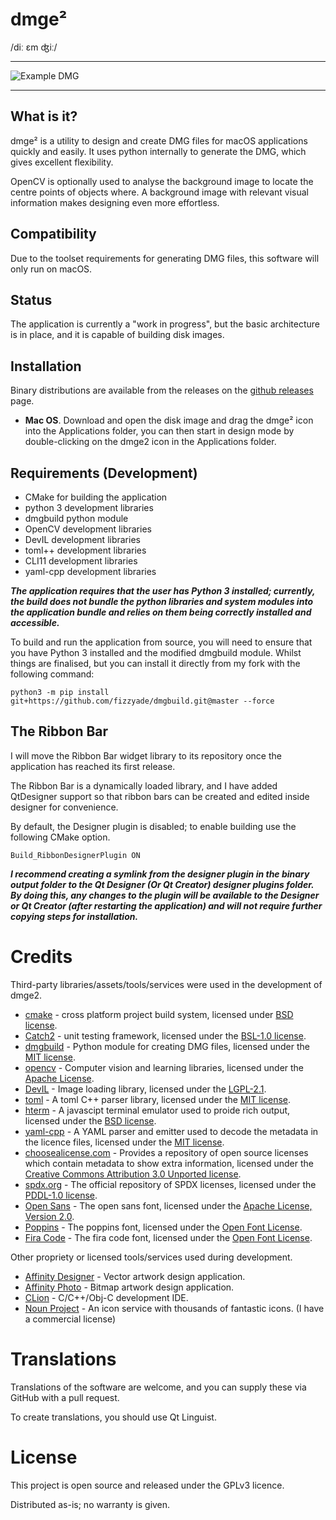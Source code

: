 # dmge²

/diː ɛm ʤiː/

---

![Example DMG](https://bit.ly/33i5lKE)

___

## What is it?

dmge² is a utility to design and create DMG files for macOS applications quickly and easily.  It uses python internally to generate the DMG, which gives excellent flexibility.

OpenCV is optionally used to analyse the background image to locate the centre points of objects where.   A background image with relevant visual information makes designing even more effortless.

## Compatibility

Due to the toolset requirements for generating DMG files, this software will only run on macOS.

## Status

The application is currently a "work in progress", but the basic architecture is in place, and it is capable of building disk images.

## Installation

Binary distributions are available from the releases on the [github releases](https://github.com/fizzyade/dmgee/releases) page.

- **Mac OS**.  Download and open the disk image and drag the dmge² icon into the Applications folder, you can then start in design mode by double-clicking on the dmge2 icon in the Applications folder.

## Requirements (Development)

- CMake for building the application
- python 3 development libraries
- dmgbuild python module
- OpenCV development libraries
- DevIL development libraries
- toml++ development libraries
- CLI11 development libraries
- yaml-cpp development libraries

***The application requires that the user has Python 3 installed; currently, the build does not bundle the python libraries and system modules into the application bundle and relies on them being correctly installed and accessible.***

To build and run the application from source, you will need to ensure that you have Python 3 installed and the modified dmgbuild module.  Whilst things are finalised, but you can install it directly from my fork with the following command:

```shell script
python3 -m pip install git+https://github.com/fizzyade/dmgbuild.git@master --force
```

## The Ribbon Bar

I will move the Ribbon Bar widget library to its repository once the application has reached its first release.  

The Ribbon Bar is a dynamically loaded library, and I have added QtDesigner support so that ribbon bars can be created and edited inside designer for convenience.

By default, the Designer plugin is disabled; to enable building use the following CMake option.

```
Build_RibbonDesignerPlugin ON
```

***I recommend creating a symlink from the designer plugin in the binary output folder to the Qt Designer (Or Qt Creator) designer plugins folder.  By doing this, any changes to the plugin will be available to the Designer or Qt Creator (after restarting the application) and will not require further copying steps for installation.***

# Credits

Third-party libraries/assets/tools/services were used in the development of dmge2.

- [cmake](https://www.cmake.org) - cross platform project build system, licensed under [BSD license](https://gitlab.kitware.com/cmake/cmake/raw/master/Copyright.txt).
- [Catch2](https://github.com/catchorg/Catch2) - unit testing framework, licensed under the [BSL-1.0 license](https://github.com/catchorg/Catch2/blob/master/LICENSE.txt).
- [dmgbuild](https://pypi.org/project/dmgbuild/) - Python module for creating DMG files, licensed under the [MIT license](https://github.com/al45tair/dmgbuild/blob/master/LICENSE).
- [opencv](https://opencv.org) - Computer vision and learning libraries, licensed under the [Apache License](https://github.com/opencv/opencv/blob/master/LICENSE).
- [DevIL](http://openil.sourceforge.net) - Image loading library, licensed under the [LGPL-2.1](http://openil.sourceforge.net/license.php).
- [toml](https://github.com/marzer/tomlplusplus) - A toml C++ parser library, licensed under the [MIT license](https://github.com/marzer/tomlplusplus/blob/master/LICENSE).
- [hterm](https://chromium.googlesource.com/apps/libapps/+/master/hterm/) - A javascipt terminal emulator used to proide rich output, licensed under the [BSD license](https://chromium.googlesource.com/apps/libapps/+/HEAD/hterm/LICENSE).
- [yaml-cpp](https://github.com/jbeder/yaml-cpp) - A YAML parser and emitter used to decode the metadata in the licence files, licensed under the [MIT license](https://raw.githubusercontent.com/jbeder/yaml-cpp/master/LICENSE).
- [choosealicense.com](https://github.com/github/choosealicense.com) - Provides a repository of open source licenses which contain metadata to show extra information, licensed under the [Creative Commons Attribution 3.0 Unported license](https://creativecommons.org/licenses/by/3.0/).
- [spdx.org](https://spdx.org) - The official repository of SPDX licenses, licensed under the [PDDL-1.0 license](https://opendatacommons.org/licenses/pddl/1-0/).
- [Open Sans](https://fonts.google.com/specimen/Open+Sans) - The open sans font, licensed under the [Apache License, Version 2.0](http://www.apache.org/licenses/LICENSE-2.0).
- [Poppins](https://fonts.google.com/specimen/Poppins) - The poppins font, licensed under the [Open Font License](https://scripts.sil.org/cms/scripts/page.php?site_id=nrsi&id=OFL).
- [Fira Code](https://fonts.google.com/specimen/Fira+Code) - The fira code font, licensed under the [Open Font License](https://scripts.sil.org/cms/scripts/page.php?site_id=nrsi&id=OFL).

Other propriety or licensed tools/services used during development.

- [Affinity Designer](https://www.serif.com/designer) - Vector artwork design application.
- [Affinity Photo](https://www.serif.com/photo) - Bitmap artwork design application.
- [CLion](https://www.jetbrains.com/clion/) - C/C++/Obj-C development IDE.
- [Noun Project](https://thenounproject.com) - An icon service with thousands of fantastic icons.  (I have a commercial license)

#  Translations

Translations of the software are welcome, and you can supply these via GitHub with a pull request.

To create translations, you should use Qt Linguist.

# License

This project is open source and released under the GPLv3 licence.

Distributed as-is; no warranty is given.
